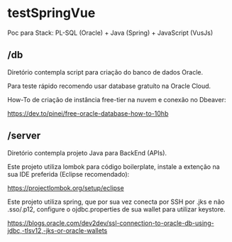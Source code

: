 # testSpringVue
Poc para Stack: PL-SQL (Oracle) + Java (Spring) + JavaScript (VusJs)

## /db

Diretório contempla script para criação do banco de dados Oracle. 

Para teste rápido recomendo usar database gratuíto na Oracle Cloud.

How-To de criação de instância free-tier na nuvem e conexão no Dbeaver: 

https://dev.to/pinei/free-oracle-database-how-to-10hb

## /server

Diretório contempla projeto Java para BackEnd (APIs).

Este projeto utiliza lombok para código boilerplate, instale a extenção na sua IDE preferida (Eclipse recomendado):

https://projectlombok.org/setup/eclipse

Este projeto utiliza spring, que por sua vez conecta por SSH por .jks e não .sso/.p12,
configure o ojdbc.properties de sua wallet para utilizar keystore.

https://blogs.oracle.com/dev2dev/ssl-connection-to-oracle-db-using-jdbc,-tlsv12,-jks-or-oracle-wallets